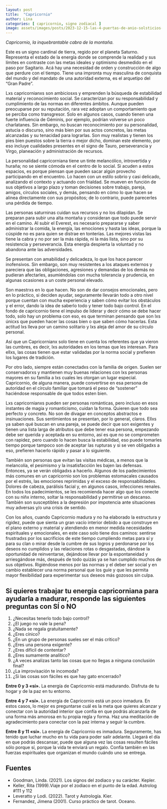 ```yaml
---
layout: post
title:  "Capricornio"
author: Lina
categories: [ capricornio, signo zodiacal ]
image: assets/images/posts/2023-12-15-las-4-puertas-de-anio-solsticios-y-equinoccios.jpg
---
```


*Capricornio, la inquebrantable cabra de la montaña.*

Este es un signo cardinal de tierra, regido por el planeta Saturno. Representa el estado de la energía donde se comprende la realidad y sus límites en contraste con las metas ideales y optimismo desmedido en el paso por Sagitario. Acá hay una necesidad de orden y construcción de algo que perdure con el tiempo. Tiene una impronta muy masculina de conquista del mundo y del mandato de una autoridad externa, es el arquetipo del “Gran Padre”.

Lxs capricornianxs son ambiciosxs y emprenden la búsqueda de estabilidad material y reconocimiento social. Se caracterizan por su responsabilidad y cumplimiento de las normas en diferentes ámbitos. Aunque pueden preocuparse por su reputación, rara vez adoptan un comportamiento que se perciba como transgresor. Solo en algunos casos, cuando tienen una fuerte influencia de Géminis, por ejemplo, podrían volverse un poco charlatanes. Sin embargo, no buscan reconocimiento por su personalidad, astucia o discurso, sino más bien por sus actos concretos, las metas alcanzadas y su tenacidad para lograrlas. Son muy realistas y tienen los pies bien puestos sobre la tierra o mejor dicho, dominan este elemento, por eso incluye cualidades presentes en el signo de Tauro, perseverancia y Virgo, planeación y administración de recursos. 

La personalidad capricorniana tiene un tinte melancólico, introvertida y huraña; no se siente cómoda en el centro de lo social. Si acuden a estos espacios, es porque piensan que pueden sacar algún provecho participando en el encuentro. Lo hacen con un estilo sobrio y casi delicado, analizando el contexto y actuando con frialdad. Se mueven en función de sus objetivos a largo plazo y toman decisiones sobre trabajo, pareja, amigos, círculos sociales, y demás, pensando en cómo lo que hacen se alinea directamente con sus propósitos; de lo contrario, puede parecerles una pérdida de tiempo.

Las personas saturninas cuidan sus recursos y no los dilapidan. Se preparan para subir una alta montaña y consideran que todo puede servir en el camino. Al subir el Everest, es necesario prepararse y saber administrar la comida, la energía, las emociones y hasta las ideas, porque la cúspide no es para quien se distrae en tonterías. Las mejores vistas las tiene la cabra y no por ser la más rápida, ni la más lista, sino por su resistencia y perseverancia. Esta energía despierta la voluntad y no abandona ante las adversidades.

Se presentan con amabilidad y delicadeza, lo que los hace parecer inofensivos. Sin embargo, son muy resistentes a los ataques externos y pareciera que las obligaciones, agresiones y demandas de los demás no pudieran afectarles, asumiéndolas con mucha tolerancia y prudencia, en algunas ocasiones a un coste personal elevado.

Son maestrxs en lo que hacen. No son de dar consejos emocionales, pero en lo práctico, si deciden ayudar, seguramente llevarán todo a otro nivel porque cuentan con mucha experiencia y saben cómo evitar los obstáculos y el error, dando la idea de saberlo todo y tener todo bajo control. En el fondo de capricornio tiene el impulso de liderar y decir cómo se debe hacer todo, solo hay un problema con eso, es que terminan pensando que son lxs únicxs que pueden hacer las cosas bien o que saben cómo hacerlas. Esta actitud lxs lleva por un camino solitario y lxs aleja del amor de su círculo personal.

Así que un Capricornianx solo tiene en cuenta los referentes que ya vieron las cumbres, es decir, lxs autoridades en los temas que les interesan. Para ellxs, las cosas tienen que estar validadas por la norma social y prefieren los lugares de tradición.

Por otro lado, siempre están conectadxs con la familia de origen. Suelen ser conservadorxs y mantienen muy buenas relaciones con lxs personas mayores en su familia a lxs cuales les otorgan un lugar especial. Capricornio, de alguna manera, puede convertirse en esa persona de autoridad en el círculo familiar que tomará el peso de “sostener” haciéndose responsable de que todos esten bien. 

Lxs capricornianxs pueden ser personas románticas, pero incluso en esos instantes de magia y romanticismo, cuidan la forma. Quieren que todo sea perfecto y concreto. No son de divagar en conceptos abstractos e insinuaciones. Sus sentimientos se presentan, por lo general, claros. Ellxs ya saben qué buscan en una pareja, se puede decir que son exigentes y tienen una lista larga de atributos que debe tener esa persona, empezando debe ser querida y aceptada en su entorno, así es que no se comprometen con rapidez, pero cuando lo hacen busca la estabilidad, eso puede tomarles tiempo porque tampoco son de aceptar las rupturas y si se ven obligadxs a eso, prefieren hacerlo rápido y pasar a lo siguiente.

También son personas que evitan las visitas médicas, a menos que la melancolía, el pesimismo y la insatisfacción les bajen las defensas. Entonces, ya se verán obligadxs a hacerlo. Algunos de los padecimientos más comunes en un capricornio son los problemas estomacales causados por el estrés, las emociones reprimidas y el exceso de responsabilidades. Dolores de cabeza, parálisis facial y, en algunos casos, infecciones renales. En todos los padecimientos, se les recomienda hacer algo que los conecte con su niñx interno, soltar la responsabilidad y permitirse un descanso. También son susceptibles a la depresión por impotencia ante situaciones muy adversas y/o una crisis de sentido.

Con los años, cuando Capricornio madura y no ha elaborado la estructura y rigidez, puede que sienta un gran vacío interior debido a que construye en el plano externo y material y atendiendo en menor medida necesidades espirituales y emocionales, en este caso solo tiene dos caminos: sentirse frustradxs por los sacrificios de este tiempo cumpliendo metas para sí y para su clan o mirar desde la cumbre de sus logros y perdonarse por los deseos no cumplidos y las relaciones rotas o desgastadas, dándose la oportunidad de reinventarse, dejándose llevar por la espontaneidad y arriesgándose más, después de todo quizás ya se han cumplido muchos de sus objetivos. Rigiéndose menos por las normas y el deber ser social y en cambio establecer una norma personal que los guíe y que les permita mayor flexibilidad para experimentar sus deseos más gozosos sin culpa. 

## Si quieres trabajar tu energía capricorniana para ayudarla a madurar, responde las siguientes preguntas con SÍ o NO

1. ¿Necesitas tenerlo todo bajo control? 
2. ¿El juego no vale la pena? 
3. ¿Nada se regala gratuitamente? 
4. ¿Eres cínico? 
5. ¿En un grupo de personas sueles ser el más crítico? 
6. ¿Eres una persona exigente? 
7. ¿Eres difícil de contentar? 
8. ¿Eres sumamente analítico? 
9. ¿A veces analizas tanto las cosas que no llegas a ninguna conclusión final? 
10. ¿La improvisación te incomoda? 
11. ¿Si las cosas son fáciles es que hay gato encerrado?

**Entre 0 y 3 «sí».** La energía de Capricornio está madurando. 
Disfruta de tu hogar y de la paz en tu entorno. 

**Entre 4 y 7 «sí».** La energía de Capricornio está un poco inmadura. 
En estos casos, lo mejor es preguntarse cuál es la meta que quieres alcanzar y conectar con la autoridad interior que confía en que podrás alcanzarla de una forma más amorosa en tu propia regla y forma. Haz una meditación de agradecimiento para conectar con la paz interna y seguir la cumbre. 

**Entre 8 y 11 «sí».** La energía de Capricornio es inmadura. Seguramente, has tenido que luchar mucho en tu vida para poder salir adelante. Llegará el día en que podrás descansar, puede que alguna vez las cosas resulten fáciles sólo porque sí, porque la vida te enviará un regalo. Confía también en las fuerzas espirituales que organizan el mundo cuándo uno se entrega. 


## Fuentes

* Goodman, Linda. (2021). Los signos del zodiaco y su carácter. Kepler.
* Keller, Rita (1999).Viaje por el zodiaco en el punto de la edad. Astrolog #111 y 112
* Leveratto y Lodi. (2022). Tarot y Astrología. Kier.
* Fernandez, Jimena (2001). Curso práctico de tarot. Oceano.

